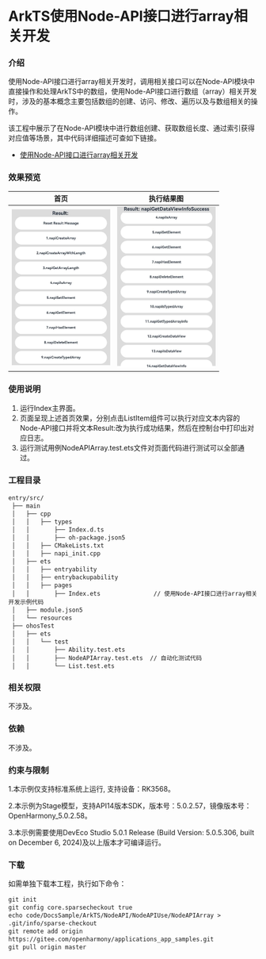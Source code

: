 # ArkTS使用Node-API接口进行array相关开发

### 介绍

使用Node-API接口进行array相关开发时，调用相关接口可以在Node-API模块中直接操作和处理ArkTS中的数组，使用Node-API接口进行数组（array）相关开发时，涉及的基本概念主要包括数组的创建、访问、修改、遍历以及与数组相关的操作。

该工程中展示了在Node-API模块中进行数组创建、获取数组长度、通过索引获得对应值等场景，其中代码详细描述可查如下链接。

- [使用Node-API接口进行array相关开发](https://docs.openharmony.cn/pages/v5.0/zh-cn/application-dev/napi/use-napi-about-array.md)

### 效果预览

| 首页                                                             | 执行结果图                                                       |
| ---------------------------------------------------------------- | ---------------------------------------------------------------- |
| <img src="./screenshots/NodeAPIArray1.png" style="zoom: 50%;" /> | <img src="./screenshots/NodeAPIArray2.png" style="zoom: 50%;" /> |

### 使用说明

1. 运行Index主界面。
2. 页面呈现上述首页效果，分别点击ListItem组件可以执行对应文本内容的Node-API接口并将文本Result:改为执行成功结果，然后在控制台中打印出对应日志。
3. 运行测试用例NodeAPIArray.test.ets文件对页面代码进行测试可以全部通过。

### 工程目录

```
entry/src/
 ├── main
 │   ├── cpp
 │   │   ├── types
 │   │       ├── Index.d.ts
 │   │       ├── oh-package.json5
 │   │   ├── CMakeLists.txt
 │   │   ├── napi_init.cpp
 │   ├── ets
 │   │   ├── entryability
 │   │   ├── entrybackupability
 │   │   ├── pages
 │   │       ├── Index.ets               // 使用Node-API接口进行array相关开发示例代码
 │   ├── module.json5
 │   └── resources
 ├── ohosTest
 │   ├── ets
 │   │   └── test
 │   │       ├── Ability.test.ets
 │   │       ├── NodeAPIArray.test.ets  // 自动化测试代码
 │   │       └── List.test.ets
```

### 相关权限

不涉及。

### 依赖

不涉及。

### 约束与限制

1.本示例仅支持标准系统上运行, 支持设备：RK3568。

2.本示例为Stage模型，支持API14版本SDK，版本号：5.0.2.57，镜像版本号：OpenHarmony_5.0.2.58。

3.本示例需要使用DevEco Studio 5.0.1 Release (Build Version: 5.0.5.306, built on December 6, 2024)及以上版本才可编译运行。

### 下载

如需单独下载本工程，执行如下命令：

```
git init
git config core.sparsecheckout true
echo code/DocsSample/ArkTS/NodeAPI/NodeAPIUse/NodeAPIArray > .git/info/sparse-checkout
git remote add origin https://gitee.com/openharmony/applications_app_samples.git
git pull origin master
```
